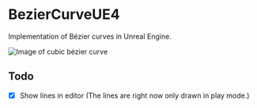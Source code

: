# BezierCurveUE4
Implementation of Bézier curves in Unreal Engine.

![Image of cubic bézier curve](https://github.com/Bram-Reuling/BezierCurveUE4/blob/main/Images/CubicB%C3%A9zierCurve.png?raw=true)

## Todo
- [X] Show lines in editor (The lines are right now only drawn in play mode.)
